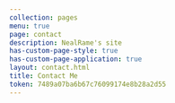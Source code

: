 ```yaml
---
collection: pages
menu: true
page: contact
description: NealRame's site
has-custom-page-style: true
has-custom-page-application: true
layout: contact.html
title: Contact Me
token: 7489a07ba6b67c76099174e8b28a2d55
---
```

